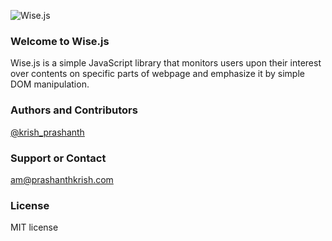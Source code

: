 ![Wise.js](http://prashanthkrish.com/wisejs/wisejs_logo.png)
### Welcome to Wise.js
Wise.js is a simple JavaScript library that monitors users upon their interest over contents on specific parts of webpage and emphasize it by simple DOM manipulation.

### Authors and Contributors
[@krish_prashanth](https://twitter.com/Krish_Prashanth)

### Support or Contact
am@prashanthkrish.com

### License
MIT license 